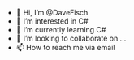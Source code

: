 - 👋 Hi, I’m @DaveFisch
- 👀 I’m interested in C#
- 🌱 I’m currently learning C#
- 💞️ I’m looking to collaborate on ...
- 📫 How to reach me via email

<!---
DaveFisch/DaveFisch is a ✨ special ✨ repository because its `README.md` (this file) appears on your GitHub profile.
You can click the Preview link to take a look at your changes.
--->
